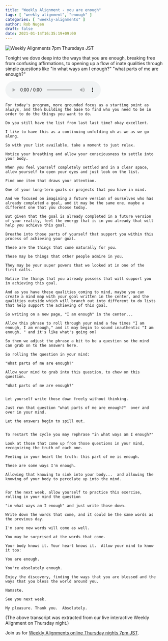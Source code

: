 ```yaml
---
title: "Weekly Alignment - you are enough"
tags: [ "weekly alignment", "enough" ]
categories: [ "weekly-alignments" ]
author: Rob Nugen
draft: false
date: 2021-01-14T16:35:19+09:00
---
```


<img
src="//b.robnugen.com/blog/2020/2020_nov_23_weekly_alignments_title.jpg"
alt="Weekly Alignments 7pm Thursdays JST"
class="title" />

Tonight we dove deep into the ways that you are enough, breaking free
from confusing affirmations, to opening up a flow of inate qualities
through simple questions like "in what ways am I enough?"  "what parts of
me are enough?"

<audio controls>
  <source src="//b.robnugen.com/rob/presentations/weekly-alignments/2021/2021_jan_14_weekly_alignment_you_are_enough.ogg" type="audio/ogg">
  <source src="//b.robnugen.com/rob/presentations/weekly-alignments/2021/2021_jan_14_weekly_alignment_you_are_enough.mp3" type="audio/mpeg">
  Your browser does not support this audio content.
</audio>


    For today's program, more grounded focus as a starting point as
    always, and then building the base to find who you need to be in
    order to do the things you want to do.

    Do you still have the list from last last time? okay excellent.

    I like to have this as a continuing unfolding uh as we as we go
    along.

    So with your list available, take a moment to just relax.

    Notice your breathing and allow your consciousness to settle into
    your body.

    When you feel yourself completely settled and in a clear space,
    allow yourself to open your eyes and just look on the list.

    Find one item that draws your attention.

    One of your long-term goals or projects that you have in mind.

    And we focused on imagining a future version of ourselves who has
    already completed a goal, and it may be the same one, maybe a
    different one that you choose today.

    But given that the goal is already completed in a future version
    of your reality, feel the energy that is in you already that will
    help you achieve this goal.

    Breathe into those parts of yourself that support you within this
    process of achieving your goal.

    These are the things that come naturally for you.

    These may be things that other people admire in you.

    They may be your super powers that we looked at in one of the
    first calls.

    Notice the things that you already possess that will support you
    in achieving this goal.

    And as you have these qualities coming to mind, maybe you can
    create a mind map with your goal written in the center, and the
    qualities outside which will branch out into different to do lists
    that help support the achieving of this goal.

    So writing on a new page, "I am enough" in the center...

    Allow this phrase to roll through your mind a few times "I am
    enough, I am enough," and it may begin to sound inauthentic "I am
    enough, " and it's like what's going on?

    So then we adjust the phrase a bit to be a question so the mind
    can grab on to the answers here.

    So rolling the question in your mind:

    "What parts of me are enough?"

    Allow your mind to grab into this question, to chew on this
    question.

    "What parts of me are enough?"


    Let yourself write those down freely without thinking.

    Just run that question "what parts of me are enough?"  over and
    over in your mind.

    Let the answers begin to spill out.


    To restart the cycle you may rephrase "in what ways am I enough?"

    Look at those that come up from those questions in your mind,
    recognizing the truth of each one.

    Feeling in your heart the truth: this part of me is enough.

    These are some ways I'm enough.

    Allowing that knowing to sink into your body...  and allowing the
    knowing of your body to percolate up into the mind.


    For the next week, allow yourself to practice this exercise,
    rolling in your mind the question

    "in what ways am I enough" and just write those down.

    Write down the words that come, and it could be the same words as
    the previous day.

    I'm sure new words will come as well.

    You may be surprised at the words that come.

    Your body knows it. Your heart knows it.  Allow your mind to know
    it too:

    You are enough.

    You're absolutely enough.

    Enjoy the discovery, finding the ways that you are blessed and the
    ways that you bless the world around you.

    Namaste.

    See you next week.

    My pleasure. Thank you.  Absolutely.

(The above transcript was extracted from our live interactive Weekly Alignment on Thursday night.)

Join us for [Weekly Alignments online Thursday nights 7pm JST](/weekly-alignments/).
